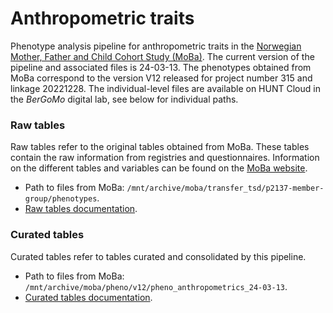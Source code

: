 # Anthropometric traits
Phenotype analysis pipeline for anthropometric traits in the [Norwegian Mother, Father and Child Cohort Study (MoBa)](fhi.no/en/studies/moba).
The current version of the pipeline and associated files is 24-03-13. The phenotypes obtained from MoBa correspond to the version V12 released for project number 315 and linkage 20221228. The individual-level files are available on HUNT Cloud in the _BerGoMo_ digital lab, see below for individual paths.
### Raw tables
Raw tables refer to the original tables obtained from MoBa. These tables contain the raw information from registries and questionnaires. Information on the different tables and variables can be found on the [MoBa website](https://www.fhi.no/en/studies/moba/for-forskere-artikler/questionnaires-from-moba/).
- Path to files from MoBa: `/mnt/archive/moba/transfer_tsd/p2137-member-group/phenotypes`.
- [Raw tables documentation](raw/data.md).
### Curated tables
Curated tables refer to tables curated and consolidated by this pipeline.
- Path to files from MoBa: `/mnt/archive/moba/pheno/v12/pheno_anthropometrics_24-03-13`.
- [Curated tables documentation](tables/phenotypes.md).
